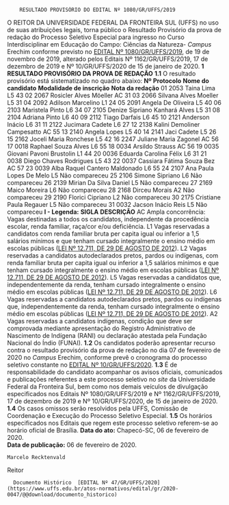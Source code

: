         RESULTADO PROVISÓRIO DO EDITAL Nº 1080/GR/UFFS/2019  

 O REITOR DA UNIVERSIDADE FEDERAL DA FRONTEIRA SUL (UFFS) no uso de suas atribuições legais, torna público o Resultado Provisório da prova de redação do Processo Seletivo Especial para ingresso no Curso Interdisciplinar em Educação do Campo: Ciências da Natureza- *Campus*  Erechim conforme previsto no [EDITAL Nº 1080/GR/UFFS/2019](https://www.uffs.edu.br/atos-normativos/edital/gr/2019-1080), de 19 de novembro de 2019, alterado pelos Editais Nº 1162/GR/UFFS/2019, 17 de dezembro de 2019 e Nº 10/GR/UFFS/2020 de 15 de janeiro de 2020.  **1 RESULTADO PROVISÓRIO DA PROVA DE REDAÇÃO** **1.1**  O resultado provisório está sistematizado no quadro abaixo:     **Nº**    **Protocolo**   **Nome do candidato**   **Modalidade de inscrição**   **Nota da redação**     01   2053   Taina Lima   L5   43     02   2067   Rosicler Alves Möeller   AC   31     03   2066   Silvana Alves Moeller   L5   31     04   2092   Adilson Marcelino   L1   24     05   2091   Angela De Oliveira   L5   40     06   2103   Maristela Pinto   L6   34     07   2105   Denize Sipriano Kanhará Alves   L5   31     08   2104   Adriana Pinto   L6   40     09   2112   Tiago Darfais   L6   45     10   2121   Anderson Inácio   L6   31     11   2122   Jucimara Cadete   L6   27     12   2138   Kalini Demoliner Campesatto   AC   55     13   2140   Angela Lopes   L5   40     14   2141   Jaci Cadete   L5   26     15   2162   Joceli Maria Ronchese   L5   42     16   2247   Juliane Maria Zagonel   AC   56     17   0018   Raphael Souza Alves   L6   55     18   0034   Arsildo Strauss   AC   56     19   0035   Giovani Pavoni Brustolin   L1   44     20   0036   Eduarda Carolina Félix   L6   31     21   0038   Diego Chaves Rodrigues   L5   43     22   0037   Cassiara Fátima Souza Bez   AC   57     23   0039   Alba Raquel Cantero Maldonado   L6   55     24   2107   Ana Paula Lopes De Melo   L5   Não compareceu     25   2106   Simone Sipriano   L6   Não compareceu     26   2139   Mirian Da Silva Daniel   L5   Não compareceu     27   2169   Maico Moreira   L6   Não compareceu     28   2168   Dirceu Morais   A2   Não compareceu     29   2190   Florici Cipriano   L2   Não compareceu     30   2175   Cristiane Paula Regauer   L5   Não compareceu     31   0032   Jacson Inácio Reis   L5   Não compareceu      **I - Legenda:**      **SIGLA**   **DESCRIÇÃO**     AC   Ampla concorrência: Vagas destinadas a todos os candidatos, independente da procedência escolar, renda familiar, raça/cor e/ou deficiência.     L1   Vagas reservadas a candidatos com renda familiar bruta per capita igual ou inferior a 1,5 salários mínimos e que tenham cursado integralmente o ensino médio em escolas públicas ([LEI Nº 12.711, DE 29 DE AGOSTO DE 2012](http://www.planalto.gov.br/ccivil_03/_ato2011-2014/2012/lei/l12711.htm)).     L2   Vagas reservadas a candidatos autodeclarados pretos, pardos ou indígenas, com renda familiar bruta per capita igual ou inferior a 1,5 salários mínimos e que tenham cursado integralmente o ensino médio em escolas públicas ([LEI Nº 12.711, DE 29 DE AGOSTO DE 2012](http://www.planalto.gov.br/ccivil_03/_ato2011-2014/2012/lei/l12711.htm)).     L5   Vagas reservadas a candidatos que, independentemente da renda, tenham cursado integralmente o ensino médio em escolas públicas ([LEI Nº 12.711, DE 29 DE AGOSTO DE 2012](http://www.planalto.gov.br/ccivil_03/_ato2011-2014/2012/lei/l12711.htm)).     L6   Vagas reservadas a candidatos autodeclarados pretos, pardos ou indígenas que, independentemente da renda, tenham cursado integralmente o ensino médio em escolas públicas ([LEI Nº 12.711, DE 29 DE AGOSTO DE 2012](http://www.planalto.gov.br/ccivil_03/_ato2011-2014/2012/lei/l12711.htm)).     A2   Vagas reservadas a candidatos indígenas, condição que deve ser comprovada mediante apresentação do Registro Administrativo de Nascimento de Indígena (RANI) ou declaração atestada pela Fundação Nacional do Índio (FUNAI).     **1.2**  Os candidatos poderão apresentar recurso contra o resultado provisório da prova de redação no dia 07 de fevereiro de 2020 no *Campus*  Erechim, conforme prevê o cronograma do processo seletivo constante no [EDITAL Nº 10/GR/UFFS/2020](https://www.uffs.edu.br/atos-normativos/edital/gr/2020-0010). **1.3**  É de responsabilidade do candidato acompanhar os avisos oficiais, comunicados e publicações referentes a este processo seletivo no *site* da Universidade Federal da Fronteira Sul, bem como nos demais veículos de divulgação especificados nos Editais Nº 1080/GR/UFFS/2019 e Nº 1162/GR/UFFS/2019, 17 de dezembro de 2019 e Nº 10/GR/UFFS/2020, de 15 de janeiro de 2020. **1.4**  Os casos omissos serão resolvidos pela UFFS, Comissão de Coordenação e Execução do Processo Seletivo Especial. **1.5**  Os horários especificados nos Editais que regem este processo seletivo referem-se ao horário oficial de Brasília.        **Data do ato:** Chapecó-SC, 06 de fevereiro de 2020.   
 **Data de publicação:**  06 de fevereiro de 2020. 

    Marcelo Recktenvald   
 Reitor 

      Documento Histórico  [EDITAL Nº 47/GR/UFFS/2020](https://www.uffs.edu.br/atos-normativos/edital/gr/2020-0047/@@download/documento_historico)     
      